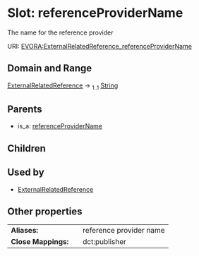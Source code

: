 
# Slot: referenceProviderName

The name for the reference provider

URI: [EVORA:ExternalRelatedReference_referenceProviderName](https://evora-project.eu/ExternalRelatedReference_referenceProviderName)


## Domain and Range

[ExternalRelatedReference](ExternalRelatedReference.md) &#8594;  <sub>1..1</sub> [String](types/String.md)

## Parents

 *  is_a: [referenceProviderName](referenceProviderName.md)

## Children


## Used by

 * [ExternalRelatedReference](ExternalRelatedReference.md)

## Other properties

|  |  |  |
| --- | --- | --- |
| **Aliases:** | | reference provider name |
| **Close Mappings:** | | dct:publisher |